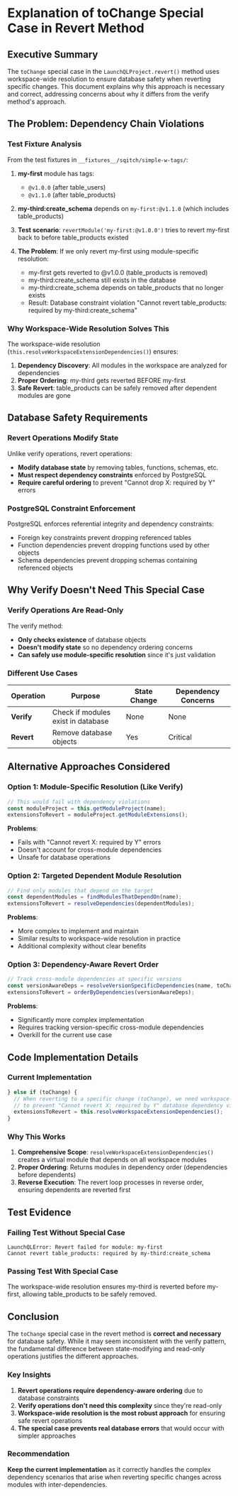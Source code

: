 # Explanation of toChange Special Case in Revert Method

## Executive Summary

The `toChange` special case in the `LaunchQLProject.revert()` method uses workspace-wide resolution to ensure database safety when reverting specific changes. This document explains why this approach is necessary and correct, addressing concerns about why it differs from the verify method's approach.

## The Problem: Dependency Chain Violations

### Test Fixture Analysis

From the test fixtures in `__fixtures__/sqitch/simple-w-tags/`:

1. **my-first** module has tags:
   - `@v1.0.0` (after table_users)
   - `@v1.1.0` (after table_products)

2. **my-third:create_schema** depends on `my-first:@v1.1.0` (which includes table_products)

3. **Test scenario**: `revertModule('my-first:@v1.0.0')` tries to revert my-first back to before table_products existed

4. **The Problem**: If we only revert my-first using module-specific resolution:
   - my-first gets reverted to @v1.0.0 (table_products is removed)
   - my-third:create_schema still exists in the database
   - my-third:create_schema depends on table_products that no longer exists
   - Result: Database constraint violation "Cannot revert table_products: required by my-third:create_schema"

### Why Workspace-Wide Resolution Solves This

The workspace-wide resolution (`this.resolveWorkspaceExtensionDependencies()`) ensures:

1. **Dependency Discovery**: All modules in the workspace are analyzed for dependencies
2. **Proper Ordering**: my-third gets reverted BEFORE my-first
3. **Safe Revert**: table_products can be safely removed after dependent modules are gone

## Database Safety Requirements

### Revert Operations Modify State

Unlike verify operations, revert operations:
- **Modify database state** by removing tables, functions, schemas, etc.
- **Must respect dependency constraints** enforced by PostgreSQL
- **Require careful ordering** to prevent "Cannot drop X: required by Y" errors

### PostgreSQL Constraint Enforcement

PostgreSQL enforces referential integrity and dependency constraints:
- Foreign key constraints prevent dropping referenced tables
- Function dependencies prevent dropping functions used by other objects
- Schema dependencies prevent dropping schemas containing referenced objects

## Why Verify Doesn't Need This Special Case

### Verify Operations Are Read-Only

The verify method:
- **Only checks existence** of database objects
- **Doesn't modify state** so no dependency ordering concerns
- **Can safely use module-specific resolution** since it's just validation

### Different Use Cases

| Operation | Purpose | State Change | Dependency Concerns |
|-----------|---------|--------------|-------------------|
| **Verify** | Check if modules exist in database | None | None |
| **Revert** | Remove database objects | Yes | Critical |

## Alternative Approaches Considered

### Option 1: Module-Specific Resolution (Like Verify)
```typescript
// This would fail with dependency violations
const moduleProject = this.getModuleProject(name);
extensionsToRevert = moduleProject.getModuleExtensions();
```

**Problems**:
- Fails with "Cannot revert X: required by Y" errors
- Doesn't account for cross-module dependencies
- Unsafe for database operations

### Option 2: Targeted Dependent Module Resolution
```typescript
// Find only modules that depend on the target
const dependentModules = findModulesThatDependOn(name);
extensionsToRevert = resolveDependencies(dependentModules);
```

**Problems**:
- More complex to implement and maintain
- Similar results to workspace-wide resolution in practice
- Additional complexity without clear benefits

### Option 3: Dependency-Aware Revert Order
```typescript
// Track cross-module dependencies at specific versions
const versionAwareDeps = resolveVersionSpecificDependencies(name, toChange);
extensionsToRevert = orderByDependencies(versionAwareDeps);
```

**Problems**:
- Significantly more complex implementation
- Requires tracking version-specific cross-module dependencies
- Overkill for the current use case

## Code Implementation Details

### Current Implementation
```typescript
} else if (toChange) {
  // When reverting to a specific change (toChange), we need workspace-wide resolution
  // to prevent "Cannot revert X: required by Y" database dependency violations.
  extensionsToRevert = this.resolveWorkspaceExtensionDependencies();
}
```

### Why This Works

1. **Comprehensive Scope**: `resolveWorkspaceExtensionDependencies()` creates a virtual module that depends on all workspace modules
2. **Proper Ordering**: Returns modules in dependency order (dependencies before dependents)
3. **Reverse Execution**: The revert loop processes in reverse order, ensuring dependents are reverted first

## Test Evidence

### Failing Test Without Special Case
```
LaunchQLError: Revert failed for module: my-first
Cannot revert table_products: required by my-third:create_schema
```

### Passing Test With Special Case
The workspace-wide resolution ensures my-third is reverted before my-first, allowing table_products to be safely removed.

## Conclusion

The `toChange` special case in the revert method is **correct and necessary** for database safety. While it may seem inconsistent with the verify pattern, the fundamental difference between state-modifying and read-only operations justifies the different approaches.

### Key Insights

1. **Revert operations require dependency-aware ordering** due to database constraints
2. **Verify operations don't need this complexity** since they're read-only
3. **Workspace-wide resolution is the most robust approach** for ensuring safe revert operations
4. **The special case prevents real database errors** that would occur with simpler approaches

### Recommendation

**Keep the current implementation** as it correctly handles the complex dependency scenarios that arise when reverting specific changes across modules with inter-dependencies.
